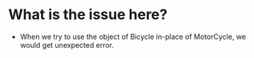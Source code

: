 # What is the issue here?

* When we try to use the object of Bicycle in-place of MotorCycle, we would get unexpected error.